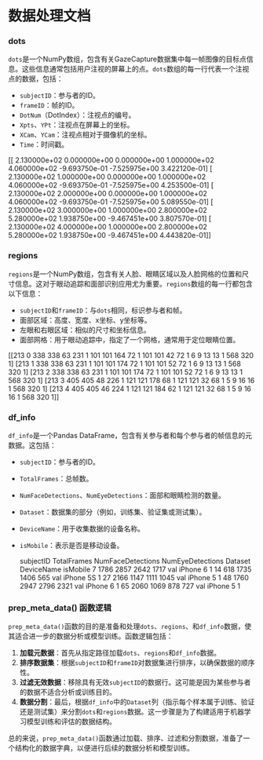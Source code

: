 # 数据处理文档

### dots
`dots`是一个NumPy数组，包含有关GazeCapture数据集中每一帧图像的目标点信息。这些信息通常包括用户注视的屏幕上的点。`dots`数组的每一行代表一个注视点的数据，包括：
- `subjectID`：参与者的ID。
- `frameID`：帧的ID。
- `DotNum`（DotIndex）：注视点的编号。
- `Xpts`、`YPt`：注视点在屏幕上的坐标。
- `XCam`、`YCam`：注视点相对于摄像机的坐标。
- `Time`：时间戳。

[[ 2.130000e+02  0.000000e+00  0.000000e+00  1.000000e+02  4.060000e+02
  -9.693750e-01 -7.525975e+00  3.422120e-01]
 [ 2.130000e+02  1.000000e+00  0.000000e+00  1.000000e+02  4.060000e+02
  -9.693750e-01 -7.525975e+00  4.253500e-01]
 [ 2.130000e+02  2.000000e+00  0.000000e+00  1.000000e+02  4.060000e+02
  -9.693750e-01 -7.525975e+00  5.089550e-01]
 [ 2.130000e+02  3.000000e+00  1.000000e+00  2.800000e+02  5.280000e+02
   1.938750e+00 -9.467451e+00  3.807570e-01]
 [ 2.130000e+02  4.000000e+00  1.000000e+00  2.800000e+02  5.280000e+02
   1.938750e+00 -9.467451e+00  4.443820e-01]]


### regions
`regions`是一个NumPy数组，包含有关人脸、眼睛区域以及人脸网格的位置和尺寸信息。这对于眼动追踪和面部识别应用尤为重要。`regions`数组的每一行都包含以下信息：
- `subjectID`和`frameID`：与`dots`相同，标识参与者和帧。
- 面部区域：高度、宽度、x坐标、y坐标等。
- 左眼和右眼区域：相似的尺寸和坐标信息。
- 面部网格：用于眼动追踪中，指定了一个网格，通常用于定位眼睛位置。


[[213   0 338 338  63 231   1 101 101 164  72   1 101 101  42  72   1   6
    9  13  13   1 568 320   1]
 [213   1 338 338  63 231   1 101 101 174  72   1 101 101  52  72   1   6
    9  13  13   1 568 320   1]
 [213   2 338 338  63 231   1 101 101 174  72   1 101 101  52  72   1   6
    9  13  13   1 568 320   1]
 [213   3 405 405  48 226   1 121 121 178  68   1 121 121  32  68   1   5
    9  16  16   1 568 320   1]
 [213   4 405 405  46 224   1 121 121 184  62   1 121 121  32  68   1   5
    9  16  16   1 568 320   1]]

### df_info
`df_info`是一个Pandas DataFrame，包含有关参与者和每个参与者的帧信息的元数据。这包括：
- `subjectID`：参与者的ID。
- `TotalFrames`：总帧数。
- `NumFaceDetections`、`NumEyeDetections`：面部和眼睛检测的数量。
- `Dataset`：数据集的部分（例如，训练集、验证集或测试集）。
- `DeviceName`：用于收集数据的设备名称。
- `isMobile`：表示是否是移动设备。

    subjectID  TotalFrames  NumFaceDetections  NumEyeDetections Dataset DeviceName  isMobile
7        1786         2857               2642              1717     val   iPhone 6         1
14        618         1735               1406               565     val  iPhone 5S         1
27       2166         1147               1111              1045     val   iPhone 5         1
48       1760         2947               2796              2321     val   iPhone 6         1
65       2060         1069                878               727     val   iPhone 5         1

### prep_meta_data() 函数逻辑
`prep_meta_data()`函数的目的是准备和处理`dots`、`regions`、和`df_info`数据，使其适合进一步的数据分析或模型训练。函数逻辑包括：
1. **加载元数据**：首先从指定路径加载`dots`、`regions`和`df_info`数据。
2. **排序数据集**：根据`subjectID`和`frameID`对数据集进行排序，以确保数据的顺序性。
3. **过滤无效数据**：移除具有无效`subjectID`的数据行。这可能是因为某些参与者的数据不适合分析或训练目的。
4. **数据分割**：最后，根据`df_info`中的`Dataset`列（指示每个样本属于训练、验证还是测试集）来分割`dots`和`regions`数据。这一步骤是为了构建适用于机器学习模型训练和评估的数据结构。

总的来说，`prep_meta_data()`函数通过加载、排序、过滤和分割数据，准备了一个结构化的数据字典，以便进行后续的数据分析和模型训练。
